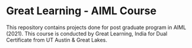 # Great Learning - AIML Course

This repository contains projects done for post graduate program in AIML (2021).
This course is conducted by Great Learning, India for Dual Certificate from UT Austin & Great Lakes.
